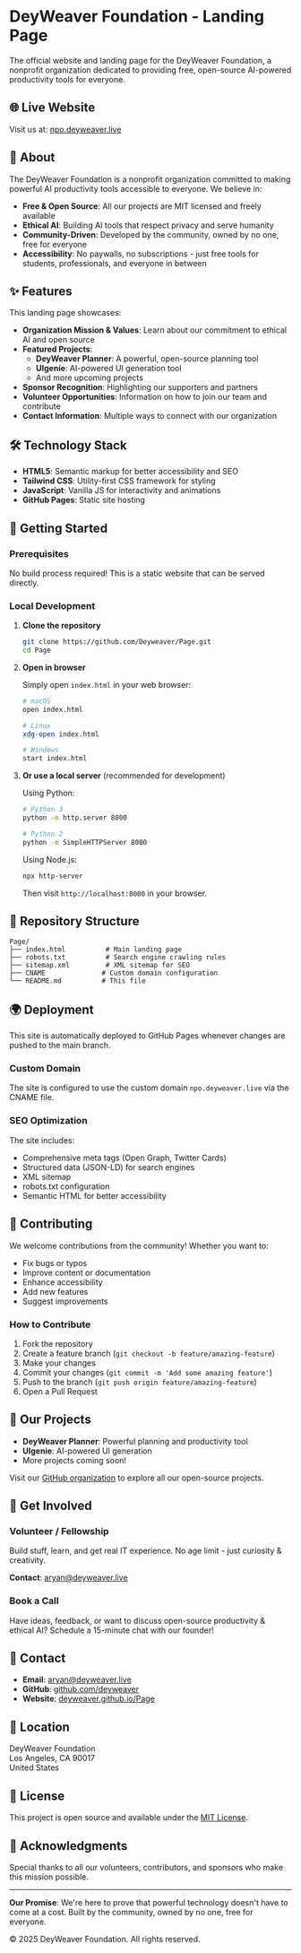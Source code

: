 # DeyWeaver Foundation - Landing Page

The official website and landing page for the DeyWeaver Foundation, a nonprofit organization dedicated to providing free, open-source AI-powered productivity tools for everyone.

## 🌐 Live Website

Visit us at: [npo.deyweaver.live](https://npo.deyweaver.live)

## 📖 About

The DeyWeaver Foundation is a nonprofit organization committed to making powerful AI productivity tools accessible to everyone. We believe in:

- **Free & Open Source**: All our projects are MIT licensed and freely available
- **Ethical AI**: Building AI tools that respect privacy and serve humanity
- **Community-Driven**: Developed by the community, owned by no one, free for everyone
- **Accessibility**: No paywalls, no subscriptions - just free tools for students, professionals, and everyone in between

## ✨ Features

This landing page showcases:

- **Organization Mission & Values**: Learn about our commitment to ethical AI and open source
- **Featured Projects**: 
  - **DeyWeaver Planner**: A powerful, open-source planning tool
  - **UIgenie**: AI-powered UI generation tool
  - And more upcoming projects
- **Sponsor Recognition**: Highlighting our supporters and partners
- **Volunteer Opportunities**: Information on how to join our team and contribute
- **Contact Information**: Multiple ways to connect with our organization

## 🛠️ Technology Stack

- **HTML5**: Semantic markup for better accessibility and SEO
- **Tailwind CSS**: Utility-first CSS framework for styling
- **JavaScript**: Vanilla JS for interactivity and animations
- **GitHub Pages**: Static site hosting

## 🚀 Getting Started

### Prerequisites

No build process required! This is a static website that can be served directly.

### Local Development

1. **Clone the repository**
   ```bash
   git clone https://github.com/Deyweaver/Page.git
   cd Page
   ```

2. **Open in browser**
   
   Simply open `index.html` in your web browser:
   ```bash
   # macOS
   open index.html
   
   # Linux
   xdg-open index.html
   
   # Windows
   start index.html
   ```

3. **Or use a local server** (recommended for development)
   
   Using Python:
   ```bash
   # Python 3
   python -m http.server 8000
   
   # Python 2
   python -m SimpleHTTPServer 8000
   ```
   
   Using Node.js:
   ```bash
   npx http-server
   ```
   
   Then visit `http://localhost:8000` in your browser.

## 📁 Repository Structure

```
Page/
├── index.html          # Main landing page
├── robots.txt          # Search engine crawling rules
├── sitemap.xml         # XML sitemap for SEO
├── CNAME              # Custom domain configuration
└── README.md          # This file
```

## 🌍 Deployment

This site is automatically deployed to GitHub Pages whenever changes are pushed to the main branch.

### Custom Domain

The site is configured to use the custom domain `npo.deyweaver.live` via the CNAME file.

### SEO Optimization

The site includes:
- Comprehensive meta tags (Open Graph, Twitter Cards)
- Structured data (JSON-LD) for search engines
- XML sitemap
- robots.txt configuration
- Semantic HTML for better accessibility

## 🤝 Contributing

We welcome contributions from the community! Whether you want to:

- Fix bugs or typos
- Improve content or documentation
- Enhance accessibility
- Add new features
- Suggest improvements

### How to Contribute

1. Fork the repository
2. Create a feature branch (`git checkout -b feature/amazing-feature`)
3. Make your changes
4. Commit your changes (`git commit -m 'Add some amazing feature'`)
5. Push to the branch (`git push origin feature/amazing-feature`)
6. Open a Pull Request

## 🔗 Our Projects

- **DeyWeaver Planner**: Powerful planning and productivity tool
- **UIgenie**: AI-powered UI generation
- More projects coming soon!

Visit our [GitHub organization](https://github.com/Deyweaver) to explore all our open-source projects.

## 🌟 Get Involved

### Volunteer / Fellowship

Build stuff, learn, and get real IT experience. No age limit - just curiosity & creativity.

**Contact**: aryan@deyweaver.live

### Book a Call

Have ideas, feedback, or want to discuss open-source productivity & ethical AI? Schedule a 15-minute chat with our founder!

## 📧 Contact

- **Email**: aryan@deyweaver.live
- **GitHub**: [github.com/deyweaver](https://github.com/deyweaver)
- **Website**: [deyweaver.github.io/Page](https://deyweaver.github.io/Page/)

## 📍 Location

DeyWeaver Foundation  
Los Angeles, CA 90017  
United States

## 📄 License

This project is open source and available under the [MIT License](LICENSE).

## 🙏 Acknowledgments

Special thanks to all our volunteers, contributors, and sponsors who make this mission possible.

---

**Our Promise**: We're here to prove that powerful technology doesn't have to come at a cost. Built by the community, owned by no one, free for everyone.

© 2025 DeyWeaver Foundation. All rights reserved.

